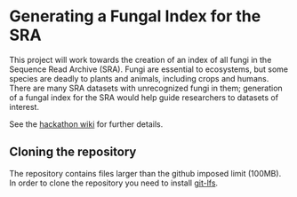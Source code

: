 # Generating a Fungal Index for the SRA

This project will work towards the creation of an index of all fungi in the Sequence Read Archive (SRA).
Fungi are essential to ecosystems, but some species are deadly to plants and animals, including crops and humans. There are many SRA datasets with unrecognized fungi in them; generation of a fungal index for the SRA would help guide researchers to datasets of interest.

See the [hackathon wiki](https://github.com/NCBI-Hackathons/Generating-a-Fungal-Index-for-the-SRA/wiki) for further details.

## Cloning the repository

The repository contains files larger than the github imposed limit (100MB). In order to clone the repository you need to install [git-lfs](https://git-lfs.github.com/).
